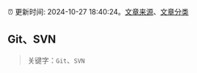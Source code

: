 :alarm_clock: 更新时间: 2024-10-27 18:40:24。[文章来源](/README.md)、[文章分类](/TAGS.md)

## Git、SVN


> 关键字：`Git`、`SVN`



